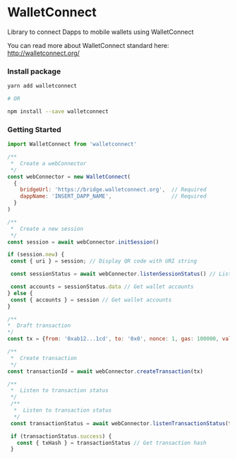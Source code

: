 # WalletConnect

Library to connect Dapps to mobile wallets using WalletConnect

You can read more about WalletConnect standard here: http://walletconnect.org/

### Install package

```bash
yarn add walletconnect

# OR

npm install --save walletconnect
```

### Getting Started

```js
import WalletConnect from 'walletconnect'

/**
 *  Create a webConnector
 */
const webConnector = new WalletConnect(
  {
    bridgeUrl: 'https://bridge.walletconnect.org',  // Required
    dappName: 'INSERT_DAPP_NAME',                   // Required
  }
)

/**
 *  Create a new session
 */
const session = await webConnector.initSession()

if (session.new) {
 const { uri } = session; // Display QR code with URI string

 const sessionStatus = await webConnector.listenSessionStatus() // Listen to session status

 const accounts = sessionStatus.data // Get wallet accounts
} else {
 const { accounts } = session // Get wallet accounts
}

/**
*  Draft transaction
*/
const tx = {from: '0xab12...1cd', to: '0x0', nonce: 1, gas: 100000, value: 0, data: '0x0'}

/**
 *  Create transaction
 */
const transactionId = await webConnector.createTransaction(tx)

/**
 *  Listen to transaction status
 */
 /**
  *  Listen to transaction status
  */
 const transactionStatus = await webConnector.listenTransactionStatus(transactionId)

 if (transactionStatus.success) {
   const { txHash } = transactionStatus // Get transaction hash
 }
```
